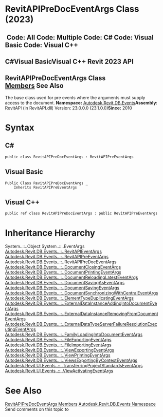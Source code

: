 # RevitAPIPreDocEventArgs Class (2023)

﻿
 Code: All Code: Multiple Code: C# Code: Visual Basic Code: Visual C++   
---  
C#Visual BasicVisual C++
Revit 2023 API  
---  
RevitAPIPreDocEventArgs Class  
[Members](f8ee435b-a478-b233-c784-a9f3dcf05721.md "RevitAPIPreDocEventArgs Members") See Also  
---  
The base class used for pre events where the arguments must supply access to the document. 
**Namespace:** [Autodesk.Revit.DB.Events](b86712d6-83b3-e044-8016-f9881ecd3800.md "Autodesk.Revit.DB.Events Namespace")**Assembly:** RevitAPI (in RevitAPI.dll) Version: 23.0.0.0 (23.1.0.0)**Since:** 2010 
# Syntax
C#  
---  
```text
public class RevitAPIPreDocEventArgs : RevitAPIPreEventArgs
```
  
Visual Basic  
---  
```text
Public Class RevitAPIPreDocEventArgs _
	Inherits RevitAPIPreEventArgs
```
  
Visual C++  
---  
```text
public ref class RevitAPIPreDocEventArgs : public RevitAPIPreEventArgs
```
  
# Inheritance Hierarchy
System..::..Object System..::..EventArgs [Autodesk.Revit.DB.Events..::..RevitAPIEventArgs](7c98499c-e345-cfda-ef89-48eccd3c9992.md "RevitAPIEventArgs Class") [Autodesk.Revit.DB.Events..::..RevitAPIPreEventArgs](14097470-c9d9-0143-dc1b-b93a60a460e6.md "RevitAPIPreEventArgs Class") Autodesk.Revit.DB.Events..::..RevitAPIPreDocEventArgs [Autodesk.Revit.DB.Events..::..DocumentClosingEventArgs](939d187e-051c-6a8a-0bb9-6c030b0911a4.md "DocumentClosingEventArgs Class") [Autodesk.Revit.DB.Events..::..DocumentPrintingEventArgs](cae91da6-7e05-e47c-5957-15330428c303.md "DocumentPrintingEventArgs Class") [Autodesk.Revit.DB.Events..::..DocumentReloadingLatestEventArgs](0952bb8e-fa8d-382a-ba2b-97bbbc820a99.md "DocumentReloadingLatestEventArgs Class") [Autodesk.Revit.DB.Events..::..DocumentSavingAsEventArgs](1bb9bb9f-be64-3c6f-804b-66fe6a2b0562.md "DocumentSavingAsEventArgs Class") [Autodesk.Revit.DB.Events..::..DocumentSavingEventArgs](e812523c-81f5-454f-9868-4332ab6c74a9.md "DocumentSavingEventArgs Class") [Autodesk.Revit.DB.Events..::..DocumentSynchronizingWithCentralEventArgs](d6859206-10ee-9570-a1a8-98a68f3e1fd9.md "DocumentSynchronizingWithCentralEventArgs Class") [Autodesk.Revit.DB.Events..::..ElementTypeDuplicatingEventArgs](a507c83d-21c0-badf-ee5d-f5e4c76886a8.md "ElementTypeDuplicatingEventArgs Class") [Autodesk.Revit.DB.Events..::..ExternalDataInstanceAddingIntoDocumentEventArgs](8601a344-dd92-b78f-6298-e1a6f5355a77.md "ExternalDataInstanceAddingIntoDocumentEventArgs Class") [Autodesk.Revit.DB.Events..::..ExternalDataInstanceRemovingFromDocumentEventArgs](5c7c33a6-8c2b-05e2-7088-3199f1a26e34.md "ExternalDataInstanceRemovingFromDocumentEventArgs Class") [Autodesk.Revit.DB.Events..::..ExternalDataTypeServerFailureResolutionExecutingEventArgs](81d0c125-52cf-a81c-5c2a-f02fac4f9da0.md "ExternalDataTypeServerFailureResolutionExecutingEventArgs Class") [Autodesk.Revit.DB.Events..::..FamilyLoadingIntoDocumentEventArgs](e2dcca36-38d1-8bc9-d9f5-fd52bbd5ba0f.md "FamilyLoadingIntoDocumentEventArgs Class") [Autodesk.Revit.DB.Events..::..FileExportingEventArgs](33fecf48-ec69-4d54-8e73-4f8b6233a744.md "FileExportingEventArgs Class") [Autodesk.Revit.DB.Events..::..FileImportingEventArgs](be397e59-7332-cb8f-426d-ebe7f420e0c9.md "FileImportingEventArgs Class") [Autodesk.Revit.DB.Events..::..ViewExportingEventArgs](46171adf-d115-9796-b6f7-7d1e27d5d3b5.md "ViewExportingEventArgs Class") [Autodesk.Revit.DB.Events..::..ViewPrintingEventArgs](8e7d048f-a50b-7903-6001-6716f7eabdb5.md "ViewPrintingEventArgs Class") [Autodesk.Revit.DB.Events..::..ViewsExportingByContextEventArgs](5db665aa-f9cb-f204-72e0-eff6597a9a9d.md "ViewsExportingByContextEventArgs Class") [Autodesk.Revit.UI.Events..::..TransferringProjectStandardsEventArgs](ffc4e960-25e8-9edb-f660-d328c57e65d0.md "TransferringProjectStandardsEventArgs Class") [Autodesk.Revit.UI.Events..::..ViewActivatingEventArgs](3b279e84-422c-ddc4-44df-fa5498124b14.md "ViewActivatingEventArgs Class")
# See Also
[RevitAPIPreDocEventArgs Members](f8ee435b-a478-b233-c784-a9f3dcf05721.md "RevitAPIPreDocEventArgs Members")
[Autodesk.Revit.DB.Events Namespace](b86712d6-83b3-e044-8016-f9881ecd3800.md "Autodesk.Revit.DB.Events Namespace")
Send comments on this topic to 